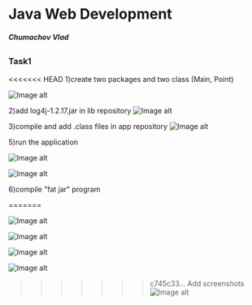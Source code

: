# Java Web Development
##### Chumachov Vlad
##
### Task1
<<<<<<< HEAD
1)create two packages and two class (Main, Point)

![Image alt](https://github.com/VladChum/jwd-task/blob/master/screenshots/1.png)

2)add log4j-1.2.17.jar in lib repository
![Image alt](https://github.com/VladChum/jwd-task/blob/master/screenshots/2.png)

3)compile and add .class files in app repository
![Image alt](https://github.com/VladChum/jwd-task/blob/master/screenshots/3.png)

5)run the application

![Image alt](https://github.com/VladChum/jwd-task/blob/master/screenshots/5.png)

![Image alt](https://github.com/VladChum/jwd-task/blob/master/screenshots/7.jpg)

6)compile "fat jar" program

=======

![Image alt](https://github.com/VladChum/jwd-task/blob/master/screenshots/1.png)

![Image alt](https://github.com/VladChum/jwd-task/blob/master/screenshots/2.png)

![Image alt](https://github.com/VladChum/jwd-task/blob/master/screenshots/3.png)

![Image alt](https://github.com/VladChum/jwd-task/blob/master/screenshots/5.png)

>>>>>>> c745c33... Add screenshots
![Image alt](https://github.com/VladChum/jwd-task/blob/master/screenshots/6.png)
